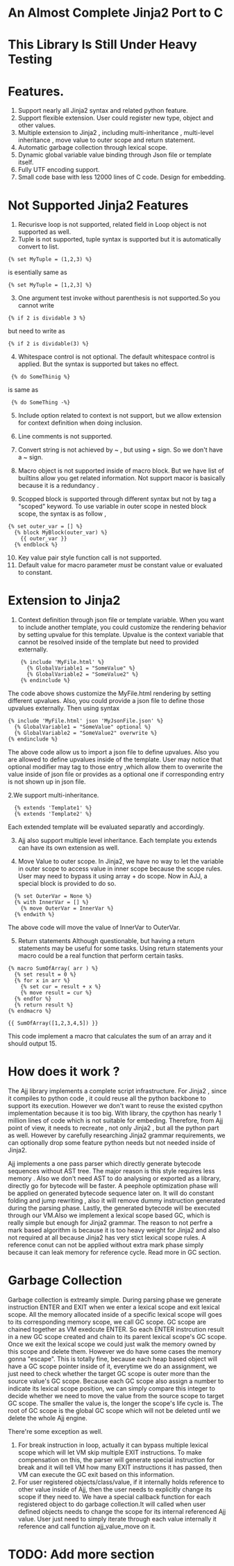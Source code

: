 An Almost Complete Jinja2 Port to C
===========================
# This Library Is Still Under Heavy Testing

# Features.
1. Support nearly all Jinja2 syntax and related python feature.
2. Support flexible extension. User could register new type, object and other values.
3. Multiple extension to Jinja2 , including multi-inheritance , multi-level inheritance , move value to outer scope and return statement.
4. Automatic garbage collection through lexical scope.
5. Dynamic global variable value binding through Json file or template itself.
6. Fully UTF encoding support.
7. Small code base with less 12000 lines of C code. Design for embedding.

# Not Supported Jinja2 Features
1. Recurisve loop is not supported, related field in Loop object is not supported as well.
2. Tuple is not supported, tuple syntax is supported but it is automatically convert to list.
```
{% set MyTuple = (1,2,3) %}
```
is esentially same as
```
{% set MyTuple = [1,2,3] %}
```

3. One argument test invoke without parenthesis is not supported.So you cannot write
```
{% if 2 is dividable 3 %}
```
but need to write as
```
{% if 2 is dividable(3) %}
```
4. Whitespace control is not optional. The default whitespace control is applied. But the syntax is supported but takes no effect.
```
 {% do SomeThinig %}
```
is same as
```
 {% do SomeThing -%}
```

5. Include option related to context is not support, but we allow extension for context definition when doing inclusion.

6. Line comments is not supported.

7. Convert string is not achieved by ~ , but using + sign. So we don't have a ~ sign.

8. Macro object is not supported inside of macro block. But we have list of builtins allow you get related information. Not support macor is basically because it is a redundancy .

9. Scopped block is supported through different syntax but not by tag a "scoped" keyword. To use variable in outer scope in nested block scope, the syntax is as follow ,

```
{% set outer_var = [] %}
  {% block MyBlock(outer_var) %}
    {{ outer_var }}
  {% endblock %}
```

10. Key value pair style function call is not supported.
11. Default value for macro parameter _must_ be constant value or evaluated to constant.

# Extension to Jinja2
1. Context definition through json file or template variable. When you want to include another template, you could customize the rendering behavior by setting upvalue for this template. Upvalue is the context variable that cannot be resolved inside of the
template but need to provided externally.

```
    {% include 'MyFile.html' %}
      {% GlobalVariable1 = "SomeValue" %}
      {% GlobalVariable2 = "SomeValue2" %}
    {% endinclude %}
```

The code above shows customize the MyFile.html rendering by setting different upvalues. Also, you could provide a json
file to define those upvalues externally. Then using syntax

```
{% include 'MyFile.html' json 'MyJsonFile.json' %}
  {% GlobalVariable1 = "SomeValue" optional %}
  {% GlobalVariable2 = "SomeValue2" overwrite %}
{% endinclude %}
```

The above code allow us to import a json file to define upvalues. Also you are allowed to define upvalues inside of
the template. User may notice that optional modifier may tag to those entry ,which allow them to overwrite the value inside of json file or provides as a optional one if corresponding entry is not shown up in json file.


2.We support multi-inheritance.

```
  {% extends 'Template1' %}
  {% extends 'Template2' %}
```
Each extended template will be evaluated separatly and accordingly.

3. Ajj also support multiple level inheritance. Each template you extends can have its own extension as well.

4. Move Value to outer scope. In Jinja2, we have no way to let the variable in outer scope to access value in inner scope because the scope rules. User may need to bypass it using array + do scope. Now in AJJ, a special block is provided to do so.

```
  {% set OuterVar = None %}
  {% with InnerVar = [] %}
    {% move OuterVar = InnerVar %}
  {% endwith %}
```
The above code will move the value of InnerVar to OuterVar.

5. Return statements
Although questionable, but having a return statements may be useful for some tasks. Using return statements your macro could be a real function that perform certain tasks.

```
{% macro SumOfArray( arr ) %}
  {% set result = 0 %}
  {% for x in arr %}
    {% set cur = result + x %}
    {% move result = cur %}
  {% endfor %}
  {% return result %}
{% endmacro %}

{{ SumOfArray([1,2,3,4,5]) }}
```

This code implement a macro that calculates the sum of an array and it should output 15.

# How does it work ?
The Ajj library implements a complete script infrastructure. For Jinja2 , since it compiles to python code , it could reuse all the python backbone to support its execution. However we don't want to reuse the existed cpython implementation because it is too big. With library, the cpython has nearly 1 million lines of code which is not suitable for embeding. Therefore, from Ajj point of view, it needs to recreate , not only Jinja2 , but all the python part as well. However by carefully researching Jinja2 grammar requirements, we can optionally drop some feature python needs but not needed inside of Jinja2.

Ajj implements a one pass parser which directly generate bytecode sequences without AST tree. The major reason is this style requires less memory . Also we don't need AST to do analysing or exported as a library, directly go for bytecode will be faster. A peephole optimization phase will be applied on generated bytecode sequence later on. It will do constant folding and jump rewriting , also it will remove dummy instruction generated during the parsing phase. Lastly, the generated bytecode will be executed through our VM.Also we implement a lexical scope based GC, which is really simple but enough for Jinja2 grammar. The reason to not perfre a mark based algorithm is because it is too heavy weight for Jinja2 and also not required at all because Jinja2 has very stict lexical scope rules. A reference conut can not be applied without extra mark phase simply because it can leak memory for reference cycle. Read more in GC section.

# Garbage Collection
Garbage collection is extreamly simple. During parsing phase we generate instruction ENTER and EXIT when we enter a lexical scope and exit lexical scope. All the memory allocated inside of a specific lexical scope will goes to its corresponding memory scope, we call GC scope. GC scope are chained together as VM exedcute ENTER. So each ENTER instrcution result in a new GC scope created and chain to its parent lexical scope's GC scope. Once we exit the lexical scope we could just walk the memory owned by this scope and delete them. However we do have some cases the memory gonna "escape". This is totally fine, because each heap based object will have a GC scope pointer inside of it, everytime we do an assignment, we just need to check whether the target GC scope is outer more than the source value's GC scope. Because each GC scope also assign a number to indicate its lexical scope position, we can simply compare this integer to decide whether we need to move the value from the source scope to target GC scope. The smaller the value is, the longer the scope's life cycle is. The root of GC scope is the global GC scope which will not be deleted until we delete the whole Ajj engine.

There're some exception as well.

1. For break instruction in loop, actually it can bypass multiple lexical scope which will let VM skip multiple EXIT instructions. To make compensation on this, the parser will generate special instruction for break and it will tell VM how many EXIT instructions it has passed, then VM can execute the GC exit based on this information.
2. For user registered objects/class/value, if it internally holds reference to other value inside of Ajj, then the user needs to explicitly change its scope if they need to. We have a special callback function for each registered object to do garbage collection.It will called when user defined objects needs to change the scope for its internal referenced Ajj value. User just need to simply iterate through each value internally it reference and call function ajj_value_move on it.

# TODO: Add more section
